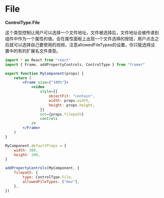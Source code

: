 # File

**ControlType.File**

这个类型控制让用户可以选择一个文件地址。文件被选择后，文件地址会被传递到组件中作为一个属性的值。会在属性面板上出现一个文件选择的按钮，用户点击之后就可以选择自己要使用的视频，注意allowedFileTypes的设置，你只能选择设置中的有的扩展名文件类型。

```jsx
import * as React from "react"
import { Frame, addPropertyControls, ControlType } from "framer"

export function MyComponent(props) {
    return (
        <Frame size={"100%"}>
            <video
                style={{
                    objectFit: "contain",
                    width: props.width,
                    height: props.height,
                }}
                src={props.filepath}
                controls
            />
        </Frame>
    )
}

MyComponent.defaultProps = {
    width: 300,
    height: 200,
}

addPropertyControls(MyComponent, {
    filepath: {
        type: ControlType.File,
        allowedFileTypes: ["mov"],
    },
})
```

